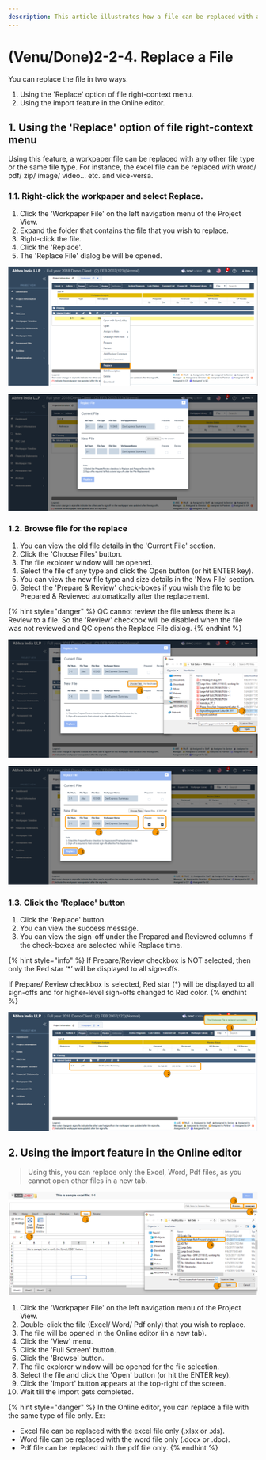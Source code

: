 ```yaml
---
description: This article illustrates how a file can be replaced with any other file type.
---
```


# \(Venu/Done\)2-2-4. Replace a File

You can replace the file in two ways.

1. Using the 'Replace' option of file right-context menu.
2. Using the import feature in the Online editor.

## 1. Using the 'Replace' option of file right-context menu

Using this feature, a workpaper file can be replaced with any other file type or the same file type. For instance, the excel file can be replaced with word/ pdf/ zip/ image/ video… etc. and vice-versa.

### 1.1. Right-click the workpaper and select Replace.

1. Click the 'Workpaper File' on the left navigation menu of the Project View.
2. Expand the folder that contains the file that you wish to replace.
3. Right-click the file.
4. Click the 'Replace'.
5. The 'Replace File' dialog be will be opened.

![Find the file that you wish to replace and right-click on it](../../../../.gitbook/assets/replace-file-1.png)

![Clicking the &apos;Replace&apos; opens the &apos;Replace File&apos; dialog](../../../../.gitbook/assets/replace-file-2%20%281%29.png)

### 1.2. Browse file for the replace

1. You can view the old file details in the 'Current File' section.
2. Click the 'Choose Files' button.
3. The file explorer window will be opened.
4. Select the file of any type and click the Open button \(or hit ENTER key\).
5. You can view the new file type and size details in the 'New File' section.
6. Select the 'Prepare & Review' check-boxes if you wish the file to be Prepared & Reviewed automatically after the replacement.

{% hint style="danger" %}
QC cannot review the file unless there is a Review to a file. So the 'Review' checkbox will be disabled when the file was not reviewed and QC opens the Replace File dialog.
{% endhint %}

![Click the &apos;Choose Files&apos; button, select the file and click the &apos;Open&apos; button](../../../../.gitbook/assets/replace-file-3.png)

![View the file details &amp;gt; Check Prepare &amp; Review check-boxes if required &amp;gt; Click the &apos;Replace&apos; button](../../../../.gitbook/assets/replace-file-4%20%282%29.png)

### 1.3. Click the 'Replace' button

1. Click the 'Replace' button.
2. You can view the success message.
3. You can view the sign-off under the Prepared and Reviewed columns if the check-boxes are selected while Replace time.

{% hint style="info" %}
If Prepare/Review checkbox is NOT selected, then only the Red star ‘\*’ will be displayed to all sign-offs.

If Prepare/ Review checkbox is selected, Red star \(\*\) will be displayed to all sign-offs and for higher-level sign-offs changed to Red color.
{% endhint %}

![](../../../../.gitbook/assets/replace-file-5%20%281%29.png)

## 2. Using the import feature in the Online editor

> Using this, you can replace only the Excel, Word, Pdf files, as you cannot open other files in a new tab.

![](../../../../.gitbook/assets/import.png)

1. Click the 'Workpaper File' on the left navigation menu of the Project View.
2. Double-click the file \(Excel/ Word/ Pdf only\) that you wish to replace.
3. The file will be opened in the Online editor \(in a new tab\).
4. Click the 'View' menu.
5. Click the 'Full Screen' button.
6. Click the 'Browse' button.
7. The file explorer window will be opened for the file selection.
8. Select the file and click the 'Open' button \(or hit the ENTER key\).
9. Click the 'Import' button appears at the top-right of the screen.
10. Wait till the import gets completed.

{% hint style="danger" %}
In the Online editor, you can replace a file with the same type of file only. Ex:

* Excel file can be replaced with the excel file only \(.xlsx or .xls\).
* Word file can be replaced with the word file only \(.docx or .doc\).
* Pdf file can be replaced with the pdf file only.
{% endhint %}

